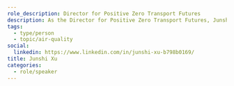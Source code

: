```yaml
---
role_description: Director for Positive Zero Transport Futures
description: As the Director for Positive Zero Transport Futures, Junshi is an authority in sustainability and urban mobility, particularly in transport decarbonization to mitigate climate change. His expertise encompasses air quality assessment, GHG inventory estimation, and Scope 3 emissions analysis. Junshi has a strong background in civil and chemical engineering, urban planning, and public health, and has been instrumental in mentoring students and leading projects in urban mobility decarbonization. His achievements include advising on electric vehicle implementation and developing tools for eco-driving evaluation and fleet energy simulation. As a candidate for the CFA ESG Certificate, Junshi's commitment to low-carbon strategies and stakeholder engagement is evident in his impactful work.
tags:
  - type/person
  - topic/air-quality
social:
  linkedin: https://www.linkedin.com/in/junshi-xu-b798b0169/
title: Junshi Xu
categories:
  - role/speaker
---
```

